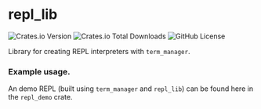 # repl_lib
![Crates.io Version](https://img.shields.io/crates/v/repl_lib)
![Crates.io Total Downloads](https://img.shields.io/crates/d/repl_lib?color=blue)
![GitHub License](https://img.shields.io/github/license/sebastian-j-ibanez/repl_suite)

Library for creating REPL interpreters with `term_manager`.

### Example usage.

An demo REPL (built using `term_manager` and `repl_lib`) can be found here in the `repl_demo` crate.
